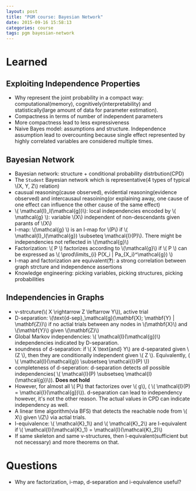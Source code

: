 ```yaml
---
layout: post
title: "PGM course: Bayesian Network"
date: 2015-09-16 15:58:13
categories: course
tags: pgm bayesian-network
---
```


# Learned

## Exploiting Independence Properties

- Why represent the joint probability in a compact way: computational(memory), cognitively(interpretability) and statistically(large amount of data for parameter estimation).
- Compactness in terms of number of independent parameters
- More compactness lead to less expressiveness
- Naive Bayes model: assumptions and structure. Independence assumption lead to overcounting because single effect represented by highly correlated variables are considered multiple times.

## Bayesian Network

- Bayesian network: structure + conditional probability distrbution(CPD)
- The `Student` Bayesian network which is representative(4 types of typical \\(X, Y, Z\\) relation)
- causual reasoning(cause observed), evidential reasoning(evidence observed) and intercausaul reasoining(or explaining away, one cause of one effect can influence the other cause of the same effect)
- \\( \mathcal{I}_l(\mathcal{g})\\): local independencies encoded by \\( \mathcal{g} \\): variable \\(X\\) independent of non-descendants given parants of \\(X\\)
- I-map: \\(\mathcal{g} \\) is an I-map for \\(P\\) if \\( \mathcal{I}_l(\mathcal{g}) \subseteq \mathcal{I}(P)\\). There might be independencies not reflected in \\(\mathcal{g}\\)
- Factorization: \\( P \\) factorizes according to \\(\mathcal{g}\\) if \\( P \\) can be expressed as \\( \prod\limits_{i} P(X_i | Pa_{X_i}^\mathcal{g}) \\)
- I-map and factorization are equivalent(**?**): a strong correlation between graph strcture and independence assertions
- Knowledge engineering: picking variables, picking structures, picking probabilities

## Independencies in Graphs

- v-strcuture(\\( X \rightarrow Z \leftarrow Y\\)), active trial
- D-separation: \\(\text{d-sep}_\mathcal{g}(\mathbf{X}; \mathbf{Y} | \mathbf{Z})\\) if no actial trials between any nodes in \\(\mathbf{X}\\) and \\(\mathbf{Y}\\) given \\(\mathbf{Z}\\)
- Global Markov independencies: \\( \mathcal{I}(\mathcal{g})\\) independencies indicated by D-separation.
- soundness of d-separation: if \\( X \text{and} Y\\) are d-separated given \\(Z \\), then they are conditionally independent given \\( Z \\). Equivalently, ( \\( \mathcal{I}(\mathcal{g}) \subsetseq \mathcal{I}(P) \\))
- completeness of d-seperation: d-separation detects *all* possible independencies( \\( \mathcal{I}(P) \subsetseq \mathcal{I}(\mathcal{g})\\)). **Does not hold**
- However, for almost all \\( P\\) that factorizes over \\( g\\), ( \\( \mathcal{I}(P) = \mathcal{I}(\mathcal{g})\\)). d-separation can lead to independency however, it's not the other reason. The actual values in CPD can indicate independency as well. 
- A linear time algorithm(via BFS) that detects the reachable node from \\( X\\) given \\(Z\\) via actial trials.
- I-equivalence: \\( \mathcal{K}_1\\) and \\( \mathcal{K}_2\\) are I-equivalent if \\( \mathcal{I}(\mathcal{K}_1) = \mathcal{I}(\mathcal{K}_2)\\)
- If same skeleton and same v-structures, then I-equivalent(sufficient but not necessary) and more theorems on that.


# Questions

- Why are factorization, i-map, d-separation and i-equivalence useful?

